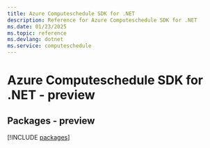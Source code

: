 ```yaml
---
title: Azure Computeschedule SDK for .NET
description: Reference for Azure Computeschedule SDK for .NET
ms.date: 01/23/2025
ms.topic: reference
ms.devlang: dotnet
ms.service: computeschedule
---
```

# Azure Computeschedule SDK for .NET - preview
## Packages - preview
[!INCLUDE [packages](computeschedule-index.md)]